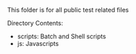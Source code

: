 This folder is for all public test related files

Directory Contents:
- scripts: Batch and Shell scripts
- js:      Javascripts
